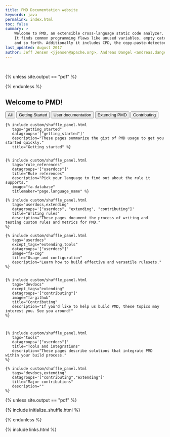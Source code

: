 ```yaml
---
title: PMD Documentation website
keywords: java
permalink: index.html
toc: false
summary: >
    Welcome to PMD, an extensible cross-language static code analyzer.
    It finds common programming flaws like unused variables, empty catch blocks, unnecessary object creation,
    and so forth. Additionally it includes CPD, the copy-paste-detector. CPD finds duplicated code.
last_updated: August 2017
author: Jeff Jensen <jjensen@apache.org>, Andreas Dangel <andreas.dangel@adangel.org>
---
```



<!-- ## Welcome to PMD! -->

<!-- First time user? Then you may be interested in our [quickstart series](TODO)! -->

<br/>


{% unless site.output == "pdf" %}
<script src="js/jquery.shuffle.min.js"></script>
<script src="js/jquery.ba-throttle-debounce.min.js"></script>
{% endunless %}




<div class="col-lg-12">
    <h2 class="page-header">Welcome to PMD!</h2>
</div>


<div class="filter-options">
      <button class="btn btn-primary" data-group="all">All</button>
      <button class="btn btn-primary" data-group="getting_started">Getting Started</button>
      <button class="btn btn-primary" data-group="userdocs">User documentation</button>
      <button class="btn btn-primary" data-group="extending">Extending PMD</button>
      <button class="btn btn-primary" data-group="contributing">Contributing</button>
</div>


<!--  Initialize it, to speed up the rest -->


<div id="grid" class="row">

    {% include custom/shuffle_panel.html
       tags="getting_started"
       datagroups='["getting_started"]'
       description="These pages summarize the gist of PMD usage to get you started quickly."
       title="Getting started" %}


    {% include custom/shuffle_panel.html
       tags="rule_references"
       datagroups='["userdocs"]'
       title="Rule references"
       description="Pick your language to find out about the rule it supports."
       image="fa-database"
       titlemaker="page.language_name" %}

    {% include custom/shuffle_panel.html
       tags="userdocs,extending"
       datagroups='["userdocs", "extending", "contributing"]'
       title="Writing rules"
       description="These pages document the process of writing and testing custom rules and metrics for PMD."
    %}

    {% include custom/shuffle_panel.html
       tags="userdocs"
       except_tags="extending,tools"
       datagroups='["userdocs"]'
       image="fa-cog"
       title="Usage and configuration"
       description="Learn how to build effective and versatile rulesets."
    %}


    {% include custom/shuffle_panel.html
       tags="devdocs"
       except_tags="extending"
       datagroups='["contributing"]'
       image="fa-github"
       title="Contributing"
       description="If you'd like to help us build PMD, these topics may interest you. See you around!"
    %}



    {% include custom/shuffle_panel.html
       tags="tools"
       datagroups='["userdocs"]'
       title="Tools and integrations"
       description="These pages describe solutions that integrate PMD within your build process."
    %}

    {% include custom/shuffle_panel.html
       tags="devdocs,extending"
       datagroups='["contributing","extending"]'
       title="Major contributions"
       description=""
    %}




   <!-- {% include custom/shuffle_panel_filler.html %} -->

</div>

<!-- {% include image.html file="pmd-logo-big.png" alt="PMD Logo" %} -->

{% unless site.output == "pdf" %}

{% include initialize_shuffle.html %}<!-- new attempt-->

{% endunless %}



{% include links.html %}

